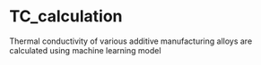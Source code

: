 # TC_calculation
Thermal conductivity of various additive manufacturing alloys are calculated using machine learning model
